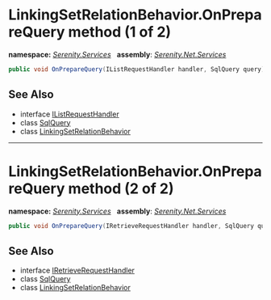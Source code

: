 # LinkingSetRelationBehavior.OnPrepareQuery method (1 of 2)
**namespace:** *[Serenity.Services](../../README.md#serenity.services-namespace)*   **assembly**: *[Serenity.Net.Services](../../README.md)*

```csharp
public void OnPrepareQuery(IListRequestHandler handler, SqlQuery query)
```

## See Also

* interface [IListRequestHandler](../IListRequestHandler.md)
* class [SqlQuery](../Serenity.Net.Data/../../Serenity.Data/SqlQuery.md)
* class [LinkingSetRelationBehavior](../LinkingSetRelationBehavior.md)

---

# LinkingSetRelationBehavior.OnPrepareQuery method (2 of 2)
**namespace:** *[Serenity.Services](../../README.md#serenity.services-namespace)*   **assembly**: *[Serenity.Net.Services](../../README.md)*

```csharp
public void OnPrepareQuery(IRetrieveRequestHandler handler, SqlQuery query)
```

## See Also

* interface [IRetrieveRequestHandler](../IRetrieveRequestHandler.md)
* class [SqlQuery](../Serenity.Net.Data/../../Serenity.Data/SqlQuery.md)
* class [LinkingSetRelationBehavior](../LinkingSetRelationBehavior.md)
